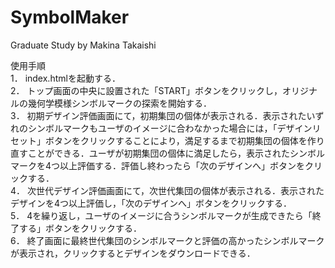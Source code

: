 # SymbolMaker  
Graduate Study by Makina Takaishi  

使用手順  
1．	index.htmlを起動する．  
2．	トップ画面の中央に設置された「START」ボタンをクリックし，オリジナルの幾何学模様シンボルマークの探索を開始する．  
3．	初期デザイン評価画面にて，初期集団の個体が表示される．表示されたいずれのシンボルマークもユーザのイメージに合わなかった場合には，「デザインリセット」ボタンをクリックすることにより，満足するまで初期集団の個体を作り直すことができる．ユーザが初期集団の個体に満足したら，表示されたシンボルマークを4つ以上評価する．評価し終わったら「次のデザインへ」ボタンをクリックする．  
4．	次世代デザイン評価画面にて，次世代集団の個体が表示される．表示されたデザインを4つ以上評価し，「次のデザインへ」ボタンをクリックする．  
5．	4を繰り返し，ユーザのイメージに合うシンボルマークが生成できたら「終了する」ボタンをクリックする．  
6．	終了画面に最終世代集団のシンボルマークと評価の高かったシンボルマークが表示され，クリックするとデザインをダウンロードできる．  
